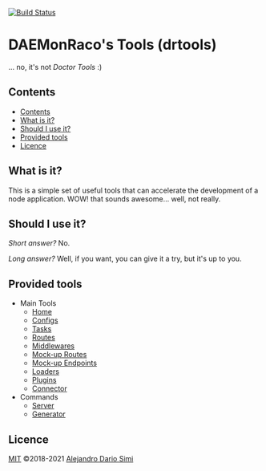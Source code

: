 <!-- version-check:0.15.8 -->
<!-- version-warning -->
<!-- /version-warning -->

[![Build Status](https://travis-ci.org/daemonraco/drtools.svg?branch=master)](https://travis-ci.org/daemonraco/drtools)

# DAEMonRaco's Tools (drtools)
... no, it's not _Doctor Tools_ :)

## Contents
<!-- TOC depthfrom:2 updateonsave:true -->

- [Contents](#contents)
- [What is it?](#what-is-it)
- [Should I use it?](#should-i-use-it)
- [Provided tools](#provided-tools)
- [Licence](#licence)

<!-- /TOC -->

## What is it?
This is a simple set of useful tools that can accelerate the development of a node
application.
WOW! that sounds awesome... well, not really.

## Should I use it?
_Short answer?_ No.

_Long answer?_ Well, if you want, you can give it a try, but it's up to you.

## Provided tools
- Main Tools
    - [Home](docs/README.md)
    - [Configs](docs/configs.md)
    - [Tasks](docs/tasks.md)
    - [Routes](docs/routes.md)
    - [Middlewares](docs/middlewares.md)
    - [Mock-up Routes](docs/mock-routes.md)
    - [Mock-up Endpoints](docs/endpoints.md)
    - [Loaders](docs/loaders.md)
    - [Plugins](docs/plugins.md)
    - [Connector](docs/connector.md)
- Commands
    - [Server](docs/server.md)
    - [Generator](docs/generator.md)

## Licence
[MIT](https://opensource.org/licenses/MIT) &copy;2018-2021
[Alejandro Dario Simi](http://daemonraco.com)
